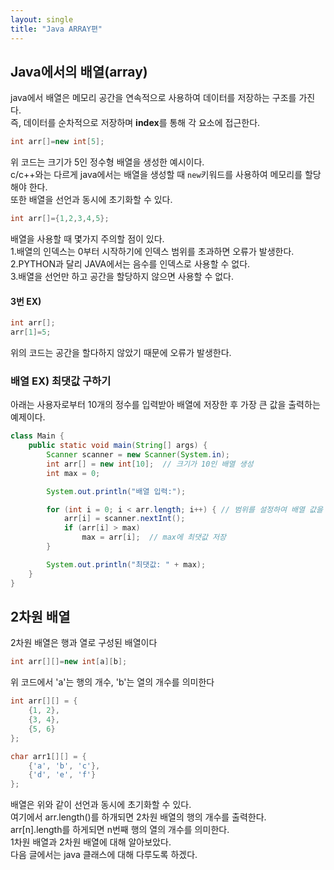 ```yaml
---
layout: single
title: "Java ARRAY편"
---
```


## Java에서의 배열(array)

java에서 배열은 메모리 공간을 연속적으로 사용하여 데이터를 저장하는 구조를 가진다.<br>
즉, 데이터를 순차적으로 저장하며 **index**를 통해 각 요소에 접근한다.<br>
```java
int arr[]=new int[5];
```
위 코드는 크기가 5인 정수형 배열을 생성한 예시이다.<br>
c/c++와는 다르게 java에서는 배열을 생성할 때 `new`키워드를 사용하여 메모리를 할당해야 한다.<br>
또한 배열을 선언과 동시에 초기화할 수 있다.<br>

```java
int arr[]={1,2,3,4,5};
```
배열을 사용할 때 몇가지 주의할 점이 있다.<br>
1.배열의 인덱스는 0부터 시작하기에 인덱스 범위를 초과하면 오류가 발생한다.<br>
2.PYTHON과 달리 JAVA에서는 음수를 인덱스로 사용할 수 없다.<br>
3.배열을 선언만 하고 공간을 할당하지 않으면 사용할 수 없다.<br>
#### 3번 EX)
```java
int arr[];
arr[1]=5;
```
위의 코드는 공간을 할다하지 않았기 때문에 오류가 발생한다.

### 배열 EX) 최댓값 구하기
아래는 사용자로부터 10개의 정수를 입력받아 배열에 저장한 후 가장 큰 값을 출력하는 예제이다.<br>
```java
class Main {
    public static void main(String[] args) {
        Scanner scanner = new Scanner(System.in);
        int arr[] = new int[10];  // 크기가 10인 배열 생성
        int max = 0;

        System.out.println("배열 입력:");

        for (int i = 0; i < arr.length; i++) { // 범위를 설정하여 배열 값을 입력 받음.
            arr[i] = scanner.nextInt();  
            if (arr[i] > max)
                max = arr[i];  // max에 최댓값 저장
        }

        System.out.println("최댓값: " + max);
    }
}
```

## 2차원 배열
2차원 배열은 행과 열로 구성된 배열이다<br>
```java
int arr[][]=new int[a][b];
```
위 코드에서 'a'는 행의 개수, 'b'는 열의 개수를 의미한다<br>
```java
int arr[][] = {
    {1, 2},
    {3, 4},
    {5, 6}
};

char arr1[][] = {
    {'a', 'b', 'c'},
    {'d', 'e', 'f'}
};
```
배열은 위와 같이 선언과 동시에 초기화할 수 있다.<br>
여기에서 arr.length()를 하개되면 2차원 배열의 행의 개수를 출력한다.<br>
arr[n].length를 하게되면  n번째 행의 열의 개수를 의미한다.<br>
1차원 배열과 2차원 배열에 대해 알아보았다.<br>
다음 글에서는 java 클래스에 대해 다루도록 하겠다.<br>

